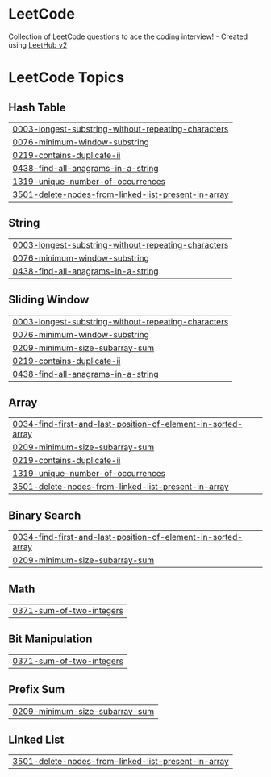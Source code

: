 # LeetCode
Collection of LeetCode questions to ace the coding interview! - Created using [LeetHub v2](https://github.com/arunbhardwaj/LeetHub-2.0)

<!---LeetCode Topics Start-->
# LeetCode Topics
## Hash Table
|  |
| ------- |
| [0003-longest-substring-without-repeating-characters](https://github.com/shrinkhalaa/LeetCode/tree/master/0003-longest-substring-without-repeating-characters) |
| [0076-minimum-window-substring](https://github.com/shrinkhalaa/LeetCode/tree/master/0076-minimum-window-substring) |
| [0219-contains-duplicate-ii](https://github.com/shrinkhalaa/LeetCode/tree/master/0219-contains-duplicate-ii) |
| [0438-find-all-anagrams-in-a-string](https://github.com/shrinkhalaa/LeetCode/tree/master/0438-find-all-anagrams-in-a-string) |
| [1319-unique-number-of-occurrences](https://github.com/shrinkhalaa/LeetCode/tree/master/1319-unique-number-of-occurrences) |
| [3501-delete-nodes-from-linked-list-present-in-array](https://github.com/shrinkhalaa/LeetCode/tree/master/3501-delete-nodes-from-linked-list-present-in-array) |
## String
|  |
| ------- |
| [0003-longest-substring-without-repeating-characters](https://github.com/shrinkhalaa/LeetCode/tree/master/0003-longest-substring-without-repeating-characters) |
| [0076-minimum-window-substring](https://github.com/shrinkhalaa/LeetCode/tree/master/0076-minimum-window-substring) |
| [0438-find-all-anagrams-in-a-string](https://github.com/shrinkhalaa/LeetCode/tree/master/0438-find-all-anagrams-in-a-string) |
## Sliding Window
|  |
| ------- |
| [0003-longest-substring-without-repeating-characters](https://github.com/shrinkhalaa/LeetCode/tree/master/0003-longest-substring-without-repeating-characters) |
| [0076-minimum-window-substring](https://github.com/shrinkhalaa/LeetCode/tree/master/0076-minimum-window-substring) |
| [0209-minimum-size-subarray-sum](https://github.com/shrinkhalaa/LeetCode/tree/master/0209-minimum-size-subarray-sum) |
| [0219-contains-duplicate-ii](https://github.com/shrinkhalaa/LeetCode/tree/master/0219-contains-duplicate-ii) |
| [0438-find-all-anagrams-in-a-string](https://github.com/shrinkhalaa/LeetCode/tree/master/0438-find-all-anagrams-in-a-string) |
## Array
|  |
| ------- |
| [0034-find-first-and-last-position-of-element-in-sorted-array](https://github.com/shrinkhalaa/LeetCode/tree/master/0034-find-first-and-last-position-of-element-in-sorted-array) |
| [0209-minimum-size-subarray-sum](https://github.com/shrinkhalaa/LeetCode/tree/master/0209-minimum-size-subarray-sum) |
| [0219-contains-duplicate-ii](https://github.com/shrinkhalaa/LeetCode/tree/master/0219-contains-duplicate-ii) |
| [1319-unique-number-of-occurrences](https://github.com/shrinkhalaa/LeetCode/tree/master/1319-unique-number-of-occurrences) |
| [3501-delete-nodes-from-linked-list-present-in-array](https://github.com/shrinkhalaa/LeetCode/tree/master/3501-delete-nodes-from-linked-list-present-in-array) |
## Binary Search
|  |
| ------- |
| [0034-find-first-and-last-position-of-element-in-sorted-array](https://github.com/shrinkhalaa/LeetCode/tree/master/0034-find-first-and-last-position-of-element-in-sorted-array) |
| [0209-minimum-size-subarray-sum](https://github.com/shrinkhalaa/LeetCode/tree/master/0209-minimum-size-subarray-sum) |
## Math
|  |
| ------- |
| [0371-sum-of-two-integers](https://github.com/shrinkhalaa/LeetCode/tree/master/0371-sum-of-two-integers) |
## Bit Manipulation
|  |
| ------- |
| [0371-sum-of-two-integers](https://github.com/shrinkhalaa/LeetCode/tree/master/0371-sum-of-two-integers) |
## Prefix Sum
|  |
| ------- |
| [0209-minimum-size-subarray-sum](https://github.com/shrinkhalaa/LeetCode/tree/master/0209-minimum-size-subarray-sum) |
## Linked List
|  |
| ------- |
| [3501-delete-nodes-from-linked-list-present-in-array](https://github.com/shrinkhalaa/LeetCode/tree/master/3501-delete-nodes-from-linked-list-present-in-array) |
<!---LeetCode Topics End-->